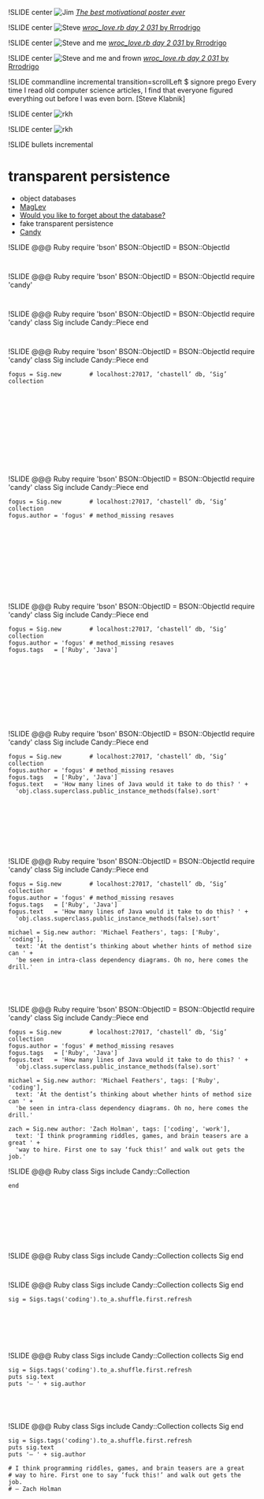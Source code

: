 !SLIDE center
![Jim](jim.jpg)
[_The best motivational poster ever_](http://mysterycoder.blogspot.be/2008/05/best-motivational-poster-in-world.html)

!SLIDE center
![Steve](steve.jpg)
[_wroc\_love.rb day 2 031_ by Rrrodrigo](https://secure.flickr.com/photos/rrrodrigo/6848064576/)

!SLIDE center
![Steve and me](steve-and-me.jpg)
[_wroc\_love.rb day 2 031_ by Rrrodrigo](https://secure.flickr.com/photos/rrrodrigo/6848064576/)

!SLIDE center
![Steve and me and frown](steve-and-me-and-frown.jpg)
[_wroc\_love.rb day 2 031_ by Rrrodrigo](https://secure.flickr.com/photos/rrrodrigo/6848064576/)

!SLIDE commandline incremental transition=scrollLeft
    $ signore prego
    Every time I read old computer science articles, I find
    that everyone figured everything out before I was even born.
                                                 [Steve Klabnik]

!SLIDE center
![rkh](rkh.jpg)

!SLIDE center
![rkh](rkh-macro.jpg)

!SLIDE bullets incremental
# transparent persistence
* object databases
* [MagLev](http://maglev.gemstone.com)
* [Would you like to forget about the database?](http://confreaks.com/videos/1070-cascadiaruby2012-would-you-like-to-forget-about-the-database)
* fake transparent persistence
* [Candy](https://github.com/SFEley/candy)

!SLIDE
    @@@ Ruby
    require 'bson'
    BSON::ObjectID = BSON::ObjectId

















       

!SLIDE
    @@@ Ruby
    require 'bson'
    BSON::ObjectID = BSON::ObjectId
    require 'candy'
















       

!SLIDE
    @@@ Ruby
    require 'bson'
    BSON::ObjectID = BSON::ObjectId
    require 'candy'
    class Sig
      include Candy::Piece
    end













       

!SLIDE
    @@@ Ruby
    require 'bson'
    BSON::ObjectID = BSON::ObjectId
    require 'candy'
    class Sig
      include Candy::Piece
    end

    fogus = Sig.new        # localhost:27017, ‘chastell’ db, ‘Sig’ collection











       

!SLIDE
    @@@ Ruby
    require 'bson'
    BSON::ObjectID = BSON::ObjectId
    require 'candy'
    class Sig
      include Candy::Piece
    end

    fogus = Sig.new        # localhost:27017, ‘chastell’ db, ‘Sig’ collection
    fogus.author = 'fogus' # method_missing resaves










       

!SLIDE
    @@@ Ruby
    require 'bson'
    BSON::ObjectID = BSON::ObjectId
    require 'candy'
    class Sig
      include Candy::Piece
    end

    fogus = Sig.new        # localhost:27017, ‘chastell’ db, ‘Sig’ collection
    fogus.author = 'fogus' # method_missing resaves
    fogus.tags   = ['Ruby', 'Java']









       

!SLIDE
    @@@ Ruby
    require 'bson'
    BSON::ObjectID = BSON::ObjectId
    require 'candy'
    class Sig
      include Candy::Piece
    end

    fogus = Sig.new        # localhost:27017, ‘chastell’ db, ‘Sig’ collection
    fogus.author = 'fogus' # method_missing resaves
    fogus.tags   = ['Ruby', 'Java']
    fogus.text   = 'How many lines of Java would it take to do this? ' +
      'obj.class.superclass.public_instance_methods(false).sort'







       

!SLIDE
    @@@ Ruby
    require 'bson'
    BSON::ObjectID = BSON::ObjectId
    require 'candy'
    class Sig
      include Candy::Piece
    end

    fogus = Sig.new        # localhost:27017, ‘chastell’ db, ‘Sig’ collection
    fogus.author = 'fogus' # method_missing resaves
    fogus.tags   = ['Ruby', 'Java']
    fogus.text   = 'How many lines of Java would it take to do this? ' +
      'obj.class.superclass.public_instance_methods(false).sort'

    michael = Sig.new author: 'Michael Feathers', tags: ['Ruby', 'coding'],
      text: 'At the dentist’s thinking about whether hints of method size can ' +
      'be seen in intra-class dependency diagrams. Oh no, here comes the drill.'



       

!SLIDE
    @@@ Ruby
    require 'bson'
    BSON::ObjectID = BSON::ObjectId
    require 'candy'
    class Sig
      include Candy::Piece
    end

    fogus = Sig.new        # localhost:27017, ‘chastell’ db, ‘Sig’ collection
    fogus.author = 'fogus' # method_missing resaves
    fogus.tags   = ['Ruby', 'Java']
    fogus.text   = 'How many lines of Java would it take to do this? ' +
      'obj.class.superclass.public_instance_methods(false).sort'

    michael = Sig.new author: 'Michael Feathers', tags: ['Ruby', 'coding'],
      text: 'At the dentist’s thinking about whether hints of method size can ' +
      'be seen in intra-class dependency diagrams. Oh no, here comes the drill.'

    zach = Sig.new author: 'Zach Holman', tags: ['coding', 'work'],
      text: 'I think programming riddles, games, and brain teasers are a great ' +
      'way to hire. First one to say ‘fuck this!’ and walk out gets the job.'

!SLIDE
    @@@ Ruby
    class Sigs
      include Candy::Collection

    end







     

!SLIDE
    @@@ Ruby
    class Sigs
      include Candy::Collection
      collects Sig
    end







     

!SLIDE
    @@@ Ruby
    class Sigs
      include Candy::Collection
      collects Sig
    end

    sig = Sigs.tags('coding').to_a.shuffle.first.refresh





     

!SLIDE
    @@@ Ruby
    class Sigs
      include Candy::Collection
      collects Sig
    end

    sig = Sigs.tags('coding').to_a.shuffle.first.refresh
    puts sig.text
    puts '— ' + sig.author



     

!SLIDE
    @@@ Ruby
    class Sigs
      include Candy::Collection
      collects Sig
    end

    sig = Sigs.tags('coding').to_a.shuffle.first.refresh
    puts sig.text
    puts '— ' + sig.author

    # I think programming riddles, games, and brain teasers are a great
    # way to hire. First one to say ‘fuck this!’ and walk out gets the job.
    # — Zach Holman
